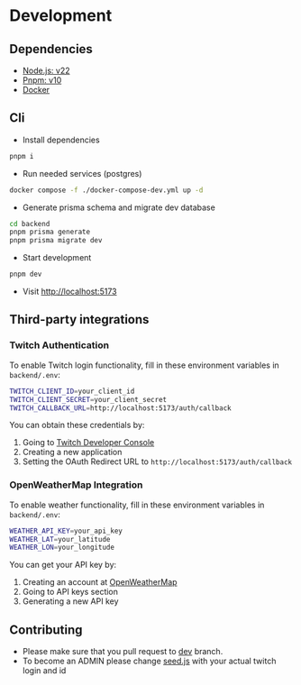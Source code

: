 # Development

## Dependencies

* [Node.js: v22](https://nodejs.org/en)
* [Pnpm: v10](https://pnpm.io/)
* [Docker](https://docs.docker.com/engine/)

## Cli

* Install dependencies

```bash
pnpm i
```

* Run needed services (postgres)

```bash
docker compose -f ./docker-compose-dev.yml up -d
```

* Generate prisma schema and migrate dev database

```bash
cd backend
pnpm prisma generate
pnpm prisma migrate dev
```

* Start development

```bash
pnpm dev
```

* Visit [http://localhost:5173](http://localhost:5173)

## Third-party integrations

### Twitch Authentication

To enable Twitch login functionality, fill in these environment variables in `backend/.env`:

```bash
TWITCH_CLIENT_ID=your_client_id
TWITCH_CLIENT_SECRET=your_client_secret
TWITCH_CALLBACK_URL=http://localhost:5173/auth/callback
```

You can obtain these credentials by:

1. Going to [Twitch Developer Console](https://dev.twitch.tv/console)
2. Creating a new application
3. Setting the OAuth Redirect URL to `http://localhost:5173/auth/callback`

### OpenWeatherMap Integration

To enable weather functionality, fill in these environment variables in `backend/.env`:

```bash
WEATHER_API_KEY=your_api_key
WEATHER_LAT=your_latitude
WEATHER_LON=your_longitude
```

You can get your API key by:

1. Creating an account at [OpenWeatherMap](https://openweathermap.org/)
2. Going to API keys section
3. Generating a new API key

## Contributing

* Please make sure that you pull request to [dev](https://github.com/le-xot/games-movies-database/tree/dev) branch.
* To become an ADMIN please change [seed.js](/backend/prisma/seed.js) with your actual twitch login and id
